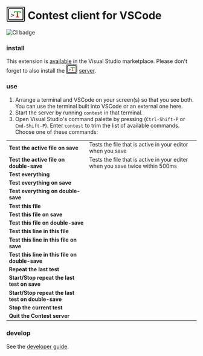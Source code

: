 # <img src="https://raw.githubusercontent.com/contest-framework/vscode/refs/heads/main/icons/300.png" width="50" height="41" valign="bottom"> Contest client for VSCode

![CI badge](https://github.com/contest-framework/vscode/actions/workflows/main.yml/badge.svg)

### install

This extension is
[available](https://marketplace.visualstudio.com/items?itemName=kevgo.contest-vscode)
in the Visual Studio marketplace. Please don't forget to also install the
<img src="icons/300.png" width="30" height="25" valign="bottom">
[server](https://github.com/contest/server).

### use

1. Arrange a terminal and VSCode on your screen(s) so that you see both. You can
   use the terminal built into VSCode or an external one here.
2. Start the server by running `contest` in that terminal.
3. Open Visual Studio's command palette by pressing (`Ctrl-Shift-P` or
   `Cmd-Shift-P`). Enter `contest` to trim the list of available commands.
   Choose one of these commands:

<table type="commands">
  <tr>
    <td><b>Test the active file on save</b></td>
    <td>Tests the file that is active in your editor when you save</td>
  </tr>
  <tr>
    <td><b>Test the active file on double-save</b></td>
    <td>Tests the file that is active in your editer when you save twice within <a>500</a>ms</td>
  </tr>
  <tr>
    <td><b>Test everything</b></td>
    <td></td>
  </tr>
  <tr>
    <td><b>Test everything on save</b></td>
    <td></td>
  </tr>
  <tr>
    <td><b>Test everything on double-save</b></td>
    <td></td>
  </tr>
  <tr>
    <td><b>Test this file</b></td>
    <td></td>
  </tr>
  <tr>
    <td><b>Test this file on save</b></td>
    <td></td>
  </tr>
  <tr>
    <td><b>Test this file on double-save</b></td>
    <td></td>
  </tr>
  <tr>
    <td><b>Test this line in this file</b></td>
    <td></td>
  </tr>
  <tr>
    <td><b>Test this line in this file on save</b></td>
    <td></td>
  </tr>
  <tr>
    <td><b>Test this line in this file on double-save</b></td>
    <td></td>
  </tr>
  <tr>
    <td><b>Repeat the last test</b></td>
    <td></td>
  </tr>
  <tr>
    <td><b>Start/Stop repeat the last test on save</b></td>
    <td></td>
  </tr>
  <tr>
    <td><b>Start/Stop repeat the last test on double-save</b></td>
    <td></td>
  </tr>
  <tr>
    <td><b>Stop the current test</b></td>
    <td></td>
  </tr>
  <tr>
    <td><b>Quit the Contest server</b></td>
    <td></td>
  </tr>
</table>

### develop

See the [developer guide](DEVELOPMENT.md).
